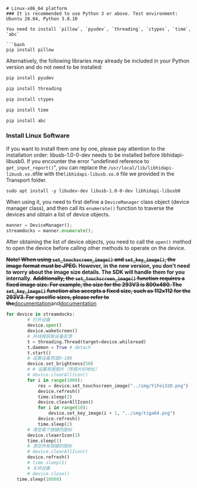 ```
# Linux-x86_64 platform
### It is recommended to use Python 3 or above. Test environment: Ubuntu 20.04, Python 3.8.10

You need to install `pillow`, `pyudev`, `threading`, `ctypes`, `time`, `abc`

```bash
pip install pillow
```

Alternatively, the following libraries may already be included in your Python version and do not need to be installed:

```bash
pip install pyudev
```
```bash
pip install threading
```
```bash
pip install ctypes
```
```bash
pip install time
```
```bash
pip install abc
```

### Install Linux Software

If you want to install them one by one, please pay attention to the installation order: libusb-1.0-0-dev needs to be installed before libhidapi-libusb0.
If you encounter the error "undefined reference to `get_input_report()`", you can replace the `/usr/local/lib/libhidapi-libusb.so.0`file with the`libhidapi-libusb.so.0` file we provided in the Transport folder.

```
sudo apt install -y libudev-dev libusb-1.0-0-dev libhidapi-libusb0
```

When using it, you need to first define a `DeviceManager` class object (device manager class), and then call its `enumerate()` function to traverse the devices and obtain a list of device objects.

```py
manner = DeviceManager();
streamdocks = manner.enumerate();
```

After obtaining the list of device objects, you need to call the `open()` method to open the device before calling other methods to operate on the device.

**~~Note! When using `set_touchscreen_image()` and `set_key_image()`, the image format must be JPEG.~~ **However**, in the new version, you don't need to worry about the image size details. The SDK will handle them for you internally.**
**~~Additionally, the `set_touchscreen_image()` function requires a fixed image size. For example, the size for the 293V3 is 800x480. The `set_key_image()` function also accepts a fixed size, such as 112x112 for the 293V3. For specific sizes, please refer to the~~**[documentation](https://creator.key123.vip/en/windows/websocket/events-sent.html#setkeyimg)and[documentation](https://creator.key123.vip/en/windows/websocket/events-sent.html#setbackgroundimg)

```py
for device in streamdocks:
        # 打开设备
        device.open()
        device.wakeScreen()
        # 开线程获取设备反馈
        t = threading.Thread(target=device.whileread)
        t.daemon = True # detach
        t.start()
        # 设置设备亮度0-100
        device.set_brightness(50)
        # # 设置背景图片（传图片的地址）
        # device.clearAllIcon()
        for i in range(1000):
            res = device.set_touchscreen_image("../img/YiFei320.png")
            device.refresh()
            time.sleep(2)
            device.clearAllIcon()
            for i in range(10):
                device.set_key_image(i + 1, "../img/tiga64.png")
            device.refresh()
            time.sleep(2)
        # 清空某个按键的图标
        device.cleaerIcon(3)
        time.sleep(1)
        # 清空所有按键的图标
        # device.clearAllIcon()
        device.refresh()
        # time.sleep(1)
        # 关闭设备
        # device.close()
    time.sleep(10000)
```
